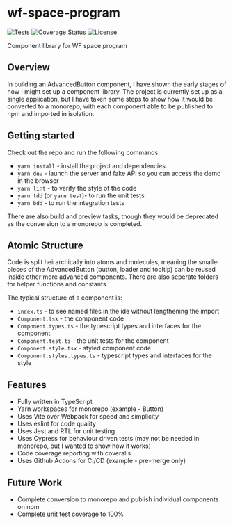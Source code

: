 # wf-space-program

[![Tests](https://github.com/lancerael/wf-space-program/workflows/Tests/badge.svg?branch=main)](https://github.com/lancerael/wf-space-program/actions?query=workflow%3A%22Tests%22)
[![Coverage Status](https://coveralls.io/repos/github/lancerael/wf-space-program/badge.svg?branch=main)](https://coveralls.io/github/lancerael/wf-space-program?branch=main)
[![License](https://badgen.net/github/license/lancerael/wf-space-program)](https://github.com/lancerael/wf-space-program/blob/master/LICENSE)

Component library for WF space program

## Overview

In building an AdvancedButton component, I have shown the early stages of how I might set up a component library.  The project is currently set up as a single application, but I have taken some steps to show how it would be converted to a monorepo, with each component able to be published to npm and imported in isolation.

## Getting started

Check out the repo and run the following commands:

* `yarn install` - install the project and dependencies
* `yarn dev` - launch the server and fake API so you can access the demo in the browser
* `yarn lint` - to verify the style of the code
* `yarn tdd` (or `yarn test`)- to run the unit tests
* `yarn bdd` - to run the integration tests

There are also build and preview tasks, though they would be deprecated as the conversion to a monorepo is completed.  

## Atomic Structure

Code is split heirarchically into atoms and molecules, meaning the smaller pieces of the AdvancedButton (button, loader and tooltip) can be reused inside other more advanced components.  There are also seperate folders for helper functions and constants.

The typical structure of a component is:

- `index.ts` - to see named files in the ide without lengthening the import
- `Component.tsx` - the component code
- `Component.types.ts` - the typescript types and interfaces for the component
- `Component.test.ts` - the unit tests for the component
- `Component.style.tsx` - styled component code
- `Component.styles.types.ts` - typescript types and interfaces for the style

## Features

- Fully written in TypeScript
- Yarn workspaces for monorepo (example - Button)
- Uses Vite over Webpack for speed and simplicity
- Uses eslint for code quality
- Uses Jest and RTL for unit testing
- Uses Cypress for behaviour driven tests (may not be needed in monorepo, but I wanted to show how it works)
- Code coverage reporting with coveralls
- Uses Github Actions for CI/CD (example - pre-merge only)

## Future Work

- Complete conversion to monorepo and publish individual components on npm
- Complete unit test coverage to 100%